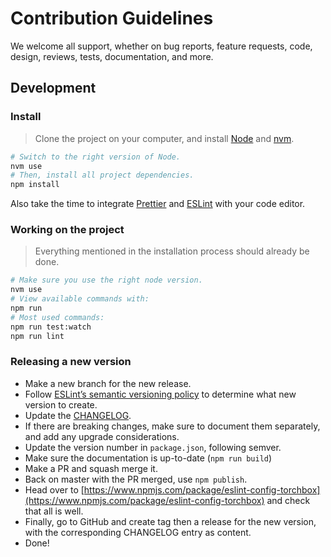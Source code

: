# Contribution Guidelines

We welcome all support, whether on bug reports, feature requests, code, design, reviews, tests, documentation, and more.

## Development

### Install

> Clone the project on your computer, and install [Node](https://nodejs.org) and [nvm](https://github.com/creationix/nvm).

```sh
# Switch to the right version of Node.
nvm use
# Then, install all project dependencies.
npm install
```

Also take the time to integrate [Prettier](https://prettier.io/) and [ESLint](https://eslint.org/) with your code editor.

### Working on the project

> Everything mentioned in the installation process should already be done.

```sh
# Make sure you use the right node version.
nvm use
# View available commands with:
npm run
# Most used commands:
npm run test:watch
npm run lint
```

### Releasing a new version

- Make a new branch for the new release.
- Follow [ESLint’s semantic versioning policy](https://github.com/eslint/eslint#semantic-versioning-policy) to determine what new version to create.
- Update the [CHANGELOG](CHANGELOG.md).
- If there are breaking changes, make sure to document them separately, and add any upgrade considerations.
- Update the version number in `package.json`, following semver.
- Make sure the documentation is up-to-date (`npm run build`)
- Make a PR and squash merge it.
- Back on master with the PR merged, use `npm publish`.
- Head over to [https://www.npmjs.com/package/eslint-config-torchbox](https://www.npmjs.com/package/eslint-config-torchbox) and check that all is well.
- Finally, go to GitHub and create tag then a release for the new version, with the corresponding CHANGELOG entry as content.
- Done!
